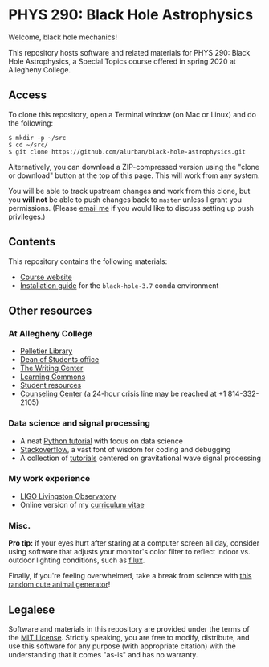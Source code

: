PHYS 290: Black Hole Astrophysics
=================================

Welcome, black hole mechanics!

This repository hosts software and related materials for PHYS 290: Black Hole
Astrophysics, a Special Topics course offered in spring 2020 at Allegheny
College.

Access
------

To clone this repository, open a Terminal window (on Mac or Linux) and do the
following:

```
$ mkdir -p ~/src
$ cd ~/src/
$ git clone https://github.com/alurban/black-hole-astrophysics.git
```

Alternatively, you can download a ZIP-compressed version using the "clone or
download" button at the top of this page. This will work from any system.

You will be able to track upstream changes and work from this clone, but you
**will not** be able to push changes back to `master` unless I grant you
permissions. (Please [email me](mailto:aurban1@lsu.edu) if you would like to
discuss setting up push privileges.)

Contents
--------

This repository contains the following materials:

* [Course website](https://alurban.github.io/black-hole-astrophysics/)
* [Installation guide](INSTALL.md) for the `black-hole-3.7` conda environment

Other resources
---------------

### At Allegheny College

* [Pelletier Library](https://sites.allegheny.edu/lits/library/)
* [Dean of Students office](https://sites.allegheny.edu/deanofstudents/)
* [The Writing Center](https://sites.allegheny.edu/learningcommons/writing/)
* [Learning Commons](https://sites.allegheny.edu/learningcommons/)
* [Student resources](https://sites.allegheny.edu/resources/student-services/)
* [Counseling Center](https://sites.allegheny.edu/counseling/) (a 24-hour
  crisis line may be reached at +1 814-332-2105)

### Data science and signal processing

* A neat [Python tutorial](https://www.learnpython.org) with focus on data
  science
* [Stackoverflow](http://stackoverflow.com), a vast font of wisdom for coding
  and debugging
* A collection of [tutorials](https://losc.ligo.org/tutorials/) centered on
  gravitational wave signal processing

### My work experience

* [LIGO Livingston Observatory](http://ligo.caltech.edu/LA)
* Online version of my [curriculum vitae](http://alurban.github.io/)

### Misc.

**Pro tip:** if your eyes hurt after staring at a computer screen all day,
consider using software that adjusts your monitor's color filter to reflect
indoor vs. outdoor lighting conditions, such as
[f.lux](https://justgetflux.com).

Finally, if you're feeling overwhelmed, take a break from science with
[this random cute animal generator](https://attackofthecute.com/random.php)!

Legalese
--------

Software and materials in this repository are provided under the terms of the
[MIT License](LICENSE). Strictly speaking, you are free to modify, distribute,
and use this software for any purpose (with appropriate citation) with the
understanding that it comes "as-is" and has no warranty.
